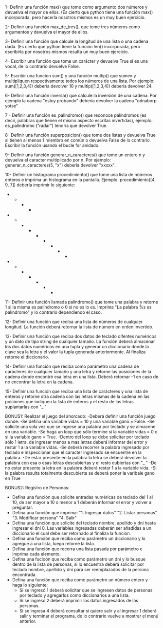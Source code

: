 1- Definir una función max() que tome como argumento dos números y devuelva el mayor de ellos. (Es cierto que python tiene una función max() incorporada, pero hacerla nosotros mismos es un muy buen ejercicio.

2- Definir una función max_de_tres(), que tome tres números como argumentos y devuelva el mayor de ellos.

3- Definir una función que calcule la longitud de una lista o una cadena dada. (Es cierto que python tiene la función len() incorporada, pero escribirla por nosotros mismos resulta un muy buen ejercicio.

4- Escribir una función que tome un carácter y devuelva True si es una vocal, de lo contrario devuelve False.

5- Escribir una funcion sum() y una función multip() que sumen y multipliquen respectivamente todos los números de una lista. Por ejemplo: sum([1,2,3,4]) debería devolver 10 y multip([1,2,3,4]) debería devolver 24.

6- Definir una función inversa() que calcule la inversión de una cadena. Por ejemplo la cadena "estoy probando" debería devolver la cadena "odnaborp yotse"

7 - Definir una función es_palindromo() que reconoce palíndromos (es decir, palabras que tienen el mismo aspecto escritas invertidas), ejemplo: es_palindromo ("radar") tendría que devolver True.

8- Definir una función superposicion() que tome dos listas y devuelva True si tienen al menos 1 miembro en común o devuelva False de lo contrario. Escribir la función usando el bucle for anidado.

9- Definir una función generar_n_caracteres() que tome un entero n y devuelva el caracter multiplicado por n. Por ejemplo: generar_n_caracteres(5, "x") debería devolver "xxxxx".

10- Definir un histograma procedimiento() que tome una lista de números enteros e imprima un histograma en la pantalla. Ejemplo: procedimiento([4, 9, 7]) debería imprimir lo siguiente:

+ + + + 
+ + + + + + + + + 
+ + + + + + +

11- Definir una función llamada palindromo() que tome una palabra y retorne 1 si la misma es palíndromo o 0 si no es lo es. Imprima "La palabra %s es palíndromo" y lo contrario dependiendo el caso.

12- Definir una función que reciba una lista de números de cualquier longitud. La función deberá retornar la lista de número en orden invertido.

13- Definir una función que reciba dos datos de teclado difentes numéricos y un dato de tipo string de cualquier tamaño. La función deberá almacenar los dos datos numéricos en una tupla y generar un diccionario donde la clave sea la letra y el valor la tupla generada anteriormente. Al finaliza retorne el diccionario.

14- Definir una función que reciba como parámetro una cadena de carácteres de cualquier tamaño y una letra y retorne las posiciones de la cadena donde encontró esa letra en una lista. Deberá retornar -1 en caso de no encontrar la letra en la cadena.

15- Definir una función que reciba una lista de carácteres y una lista de enteros y retorne otra cadena con las letras mismas de la cadena en las poiciones que indiquen la lista de enteros y el resto de las letras suplantarlas con "_ "  

BONUS1: Realizar el juego del ahorcado:
-Deberá definir una función juego donde:
	-Se defina una variable vidas = 10 y una variable ganó = False.
 	-Se solicite una sola vez que se ingrese una palabra por teclado y se almacene en una variable.
	-Se haga un loop que sólo termine si la variable vidas = 0 o si la variable gano = True.
	-Dentro del loop se debe solicitar por teclado sólo 1 letra, de ingresar menos a mas letras deberá informar del error y restar 1 a la variable vidas.
	-Se deberá recorrer la palabra ingresado por teclado e inspeccionar que el caracter ingresado se encuentre en la palabra.
	-De estar presente en la palabra la letra se deberá devolver la palabra con esa o esas letras descubiertas y el resto cubiertas con "_ "
	-De no estar presente la letra en la palabra deberá restar 1 a la variable vida.
	-Si la palabra resulta totalmente descubierta se deberá poner la varibale gano en True

BONUS2: Registro de Personas:
- Defina una función que solicite entradas numéricas de teclado del 1 al 10, de ser mayor a 10 o menor a 1 deberán informar el error y volver a preguntar.
- Defina una función que imprima: 
"1. Ingresar datos"
"2. Listar personas"
"3. Modificar persona"
"4. Salir"
- Defina una función que solicite del teclado nombre, apellido y dni hasta ingresar el dni 0. Las variables ingresadas deberán ser añadidas a un diccionario el cual debe ser retornado al finaliza la función.
- Defina una función que reciba como parámetro un diccionario y lo agregue a una lista, luego retorne la lista.
- Defina una función que recorra una lista pasada por parámetro e imprima cada elemento.
- Defina una fucioón que reciba como parámetro un dni y lo busque dentro de la lista de personas, si lo encuentra deberá solicitar por teclado nombre, apellido y dni para ser reemplazados de la persona encontrada.
- Defina una función que reciba como parámetro un número entero y haga lo siguiente:
	- Si se ingresó 1 deberá solicitar que se ingresen datos de personas por teclado y agregarlos como diccionarios a una lista.
	- Si se ingresó 2 deberá imprimir los datos ingresados de las personas.
	- Si se ingresa 4 deberá consultar si quiere salir y al ingresar 1 deberá salir y terminar el programa, de lo contrario vuelve a mostrar el menú anterior.
 
